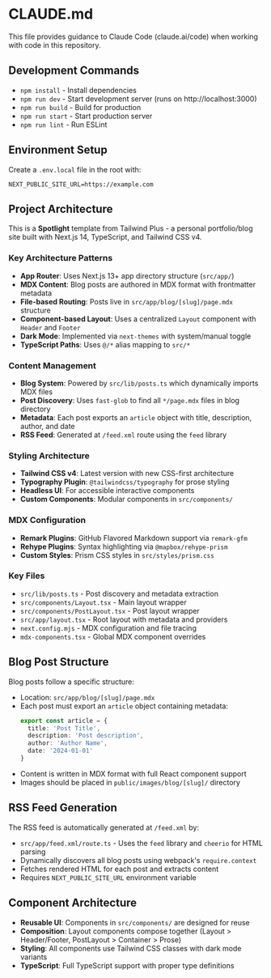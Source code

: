# CLAUDE.md

This file provides guidance to Claude Code (claude.ai/code) when working with code in this repository.

## Development Commands

- `npm install` - Install dependencies
- `npm run dev` - Start development server (runs on http://localhost:3000)
- `npm run build` - Build for production
- `npm run start` - Start production server
- `npm run lint` - Run ESLint

## Environment Setup

Create a `.env.local` file in the root with:
```
NEXT_PUBLIC_SITE_URL=https://example.com
```

## Project Architecture

This is a **Spotlight** template from Tailwind Plus - a personal portfolio/blog site built with Next.js 14, TypeScript, and Tailwind CSS v4.

### Key Architecture Patterns

- **App Router**: Uses Next.js 13+ app directory structure (`src/app/`)
- **MDX Content**: Blog posts are authored in MDX format with frontmatter metadata
- **File-based Routing**: Posts live in `src/app/blog/[slug]/page.mdx` structure
- **Component-based Layout**: Uses a centralized `Layout` component with `Header` and `Footer`
- **Dark Mode**: Implemented via `next-themes` with system/manual toggle
- **TypeScript Paths**: Uses `@/*` alias mapping to `src/*`

### Content Management

- **Blog System**: Powered by `src/lib/posts.ts` which dynamically imports MDX files
- **Post Discovery**: Uses `fast-glob` to find all `*/page.mdx` files in blog directory
- **Metadata**: Each post exports an `article` object with title, description, author, and date
- **RSS Feed**: Generated at `/feed.xml` route using the `feed` library

### Styling Architecture

- **Tailwind CSS v4**: Latest version with new CSS-first architecture
- **Typography Plugin**: `@tailwindcss/typography` for prose styling
- **Headless UI**: For accessible interactive components
- **Custom Components**: Modular components in `src/components/`

### MDX Configuration

- **Remark Plugins**: GitHub Flavored Markdown support via `remark-gfm`
- **Rehype Plugins**: Syntax highlighting via `@mapbox/rehype-prism`
- **Custom Styles**: Prism CSS styles in `src/styles/prism.css`

### Key Files

- `src/lib/posts.ts` - Post discovery and metadata extraction
- `src/components/Layout.tsx` - Main layout wrapper
- `src/components/PostLayout.tsx` - Post layout wrapper
- `src/app/layout.tsx` - Root layout with metadata and providers
- `next.config.mjs` - MDX configuration and file tracing
- `mdx-components.tsx` - Global MDX component overrides

## Blog Post Structure

Blog posts follow a specific structure:
- Location: `src/app/blog/[slug]/page.mdx`
- Each post must export an `article` object containing metadata:
  ```typescript
  export const article = {
    title: 'Post Title',
    description: 'Post description',
    author: 'Author Name',
    date: '2024-01-01'
  }
  ```
- Content is written in MDX format with full React component support
- Images should be placed in `public/images/blog/[slug]/` directory

## RSS Feed Generation

The RSS feed is automatically generated at `/feed.xml` by:
- `src/app/feed.xml/route.ts` - Uses the `feed` library and `cheerio` for HTML parsing
- Dynamically discovers all blog posts using webpack's `require.context`
- Fetches rendered HTML for each post and extracts content
- Requires `NEXT_PUBLIC_SITE_URL` environment variable

## Component Architecture

- **Reusable UI**: Components in `src/components/` are designed for reuse
- **Composition**: Layout components compose together (Layout > Header/Footer, PostLayout > Container > Prose)
- **Styling**: All components use Tailwind CSS classes with dark mode variants
- **TypeScript**: Full TypeScript support with proper type definitions